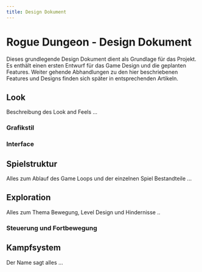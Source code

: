 ```yaml
---
title: Design Dokument
---
```


# Rogue Dungeon - Design Dokument

Dieses grundlegende Design Dokument dient als Grundlage für das Projekt. Es enthält einen ersten Entwurf für das Game Design und die geplanten Features. Weiter gehende Abhandlungen zu den hier beschriebenen Features und Designs finden sich später in entsprechenden Artikeln.

## Look

Beschreibung des Look and Feels ...

### Grafikstil

### Interface

## Spielstruktur

Alles zum Ablauf des Game Loops und der einzelnen Spiel Bestandteile ...

## Exploration

Alles zum Thema Bewegung, Level Design und Hindernisse ..

### Steuerung und Fortbewegung

## Kampfsystem

Der Name sagt alles ...

